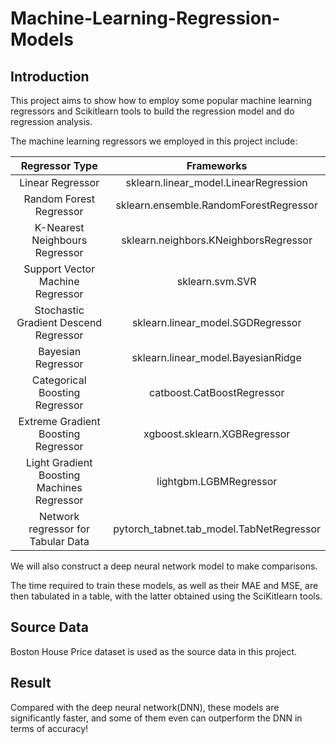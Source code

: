 # Machine-Learning-Regression-Models

## Introduction

This project aims to show how to employ some popular machine learning regressors and Scikitlearn tools to build the regression model and do regression analysis.<br>

The machine learning regressors we employed in this project include:<br>

|              Regressor Type               |                 Frameworks                   |
|                  :---:                    |                   :---:                      |
|             Linear Regressor              |    sklearn.linear_model.LinearRegression     |
|          Random Forest Regressor          |    sklearn.ensemble.RandomForestRegressor    |
|      K-Nearest Neighbours Regressor       |    sklearn.neighbors.KNeighborsRegressor     |
|     Support Vector Machine Regressor      |               sklearn.svm.SVR                |
|   Stochastic Gradient Descend Regressor   |      sklearn.linear_model.SGDRegressor       |
|            Bayesian Regressor             |     sklearn.linear_model.BayesianRidge       |
|       Categorical Boosting Regressor      |          catboost.CatBoostRegressor          |
|    Extreme Gradient Boosting Regressor    |         xgboost.sklearn.XGBRegressor         |
| Light Gradient Boosting Machines Regressor|            lightgbm.LGBMRegressor            |
|     Network regressor for Tabular Data    |   pytorch_tabnet.tab_model.TabNetRegressor   |

We will also construct a deep neural network model to make comparisons.<br>

The time required to train these models, as well as their MAE and MSE, are then tabulated in a table, with the latter obtained using the SciKitlearn tools.<br>

## Source Data  

Boston House Price dataset is used as the source data in this project.

## Result

Compared with the deep neural network(DNN), these models are significantly faster, and some of them even can outperform the DNN in terms of accuracy!

